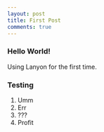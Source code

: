 ```yaml
---
layout: post
title: First Post
comments: true
---
```


### Hello World!

Using Lanyon for the first time.

### Testing

1. Umm
2. Err
3. ???
4. Profit
